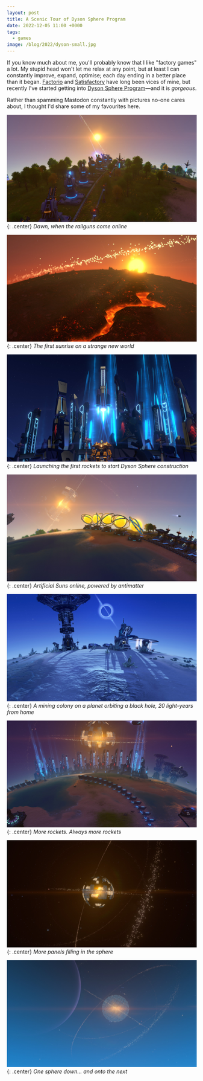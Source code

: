 ```yaml
---
layout: post
title: A Scenic Tour of Dyson Sphere Program
date: 2022-12-05 11:00 +0000
tags:
  - games
image: /blog/2022/dyson-small.jpg
---
```


If you know much about me, you'll probably know that I like "factory games" a lot. My stupid head won't let me relax at any point, but at least I can constantly improve, expand, optimise; each day ending in a better place than it began. [Factorio](https://www.factorio.com/) and [Satisfactory](https://www.satisfactorygame.com/) have long been vices of mine, but recently I've started getting into [Dyson Sphere Program](https://store.steampowered.com/app/1366540/Dyson_Sphere_Program/)&mdash;and it is *gorgeous*.

Rather than spamming Mastodon constantly with pictures no-one cares about, I thought I'd share some of my favourites here.

![Dyson Sphere Program screenshot showing EM Rail Ejectors launching solar sails](/blog/2022/dyson1.jpg){: .center}
*Dawn, when the railguns come online*

![Dyson Sphere Program screenshot showing a sun surrounded by solar sails rising over a volcanic planet](/blog/2022/dyson2.jpg){: .center}
*The first sunrise on a strange new world*

![Dyson Sphere Program screenshot showing the mecha in front of several rocket silos](/blog/2022/dyson3.jpg){: .center}
*Launching the first rockets to start Dyson Sphere construction*

![Dyson Sphere Program screenshot showing "artificial sun" power generators with a partially constructed Dyson Sphere in the background](/blog/2022/dyson4.jpg){: .center}
*Artificial Suns online, powered by antimatter*

![Dyson Sphere Program screenshot showing a small mining setup on an icy planet with a black hole in the backgorund](/blog/2022/dyson5.jpg){: .center}
*A mining colony on a planet orbiting a black hole, 20 light-years from home*

![Dyson Sphere Program screenshot showing eight rocket silos all launching](/blog/2022/dyson6.jpg){: .center}
*More rockets. Always more rockets*

![Dyson Sphere Program screenshot showing a partially contructed sphere from space](/blog/2022/dyson7.jpg){: .center}
*More panels filling in the sphere*

![Dyson Sphere Program screenshot showing a completed sphere around a sun rising from behind a gas giant](/blog/2022/dyson8.jpg){: .center}
*One sphere down... and onto the next*